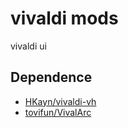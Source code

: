 # vivaldi mods

vivaldi ui

## Dependence
- [HKayn/vivaldi-vh](https://github.com/HKayn/vivaldi-vh)
- [tovifun/VivalArc](https://github.com/tovifun/VivalArc)
